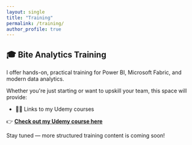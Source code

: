 ```yaml
---
layout: single
title: "Training"
permalink: /training/
author_profile: true
---
```


## 🎓 Bite Analytics Training

I offer hands-on, practical training for Power BI, Microsoft Fabric, and modern data analytics.

Whether you're just starting or want to upskill your team, this space will provide:
- 👨‍🏫 Links to my Udemy courses


👉 **[Check out my Udemy course here](https://www.udemy.com/course/mastering-power-bi-transforming-data-into-insights/)**

Stay tuned — more structured training content is coming soon!
